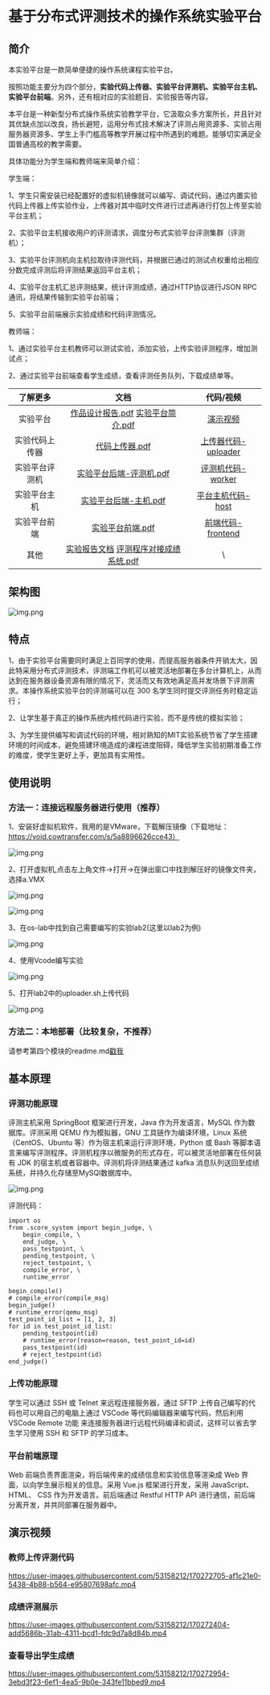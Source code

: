 # 基于分布式评测技术的操作系统实验平台
## 简介
本实验平台是一款简单便捷的操作系统课程实验平台。

按照功能主要分为四个部分，**实验代码上传器、实验平台评测机、实验平台主机、实验平台前端**。另外，还有相对应的实验题目、实验报告等内容。

本平台是一种新型分布式操作系统实验教学平台，它汲取众多方案所长，并且针对其优缺点加以改良，扬长避短，运用分布式技术解决了评测占用资源多、实验占用服务器资源多、学生上手门槛高等教学开展过程中所遇到的难题。能够切实满足全国普通高校的教学需要。

具体功能分为学生端和教师端来简单介绍：

学生端：

1、学生只需安装已经配置好的虚拟机镜像就可以编写、调试代码，通过内置实验代码上传器上传实验作业，上传器对其中临时文件进行过滤再进行打包上传至实验平台主机；

2、实验平台主机接收用户的评测请求，调度分布式实验平台评测集群（评测机）；

3、实验平台评测机向主机拉取待评测代码，并根据已通过的测试点权重给出相应分数完成评测后将评测结果返回平台主机；

4、实验平台主机汇总评测结果，统计评测成绩，通过HTTP协议进行JSON RPC通讯，将结果传输到实验平台前端；

5、实验平台前端展示实验成绩和代码评测情况。

教师端：

1、通过实验平台主机教师可以测试实验，添加实验，上传实验评测程序，增加测试点；

2、通过实验平台前端查看学生成绩，查看评测任务队列，下载成绩单等。

| 了解更多 | 文档 | 代码/视频 |
| :----: | :----: | :----:|
| 实验平台 | [作品设计报告.pdf](./Documentation/Experimental%20Platform%20Design%20Document/%E4%BD%9C%E5%93%81%E8%AE%BE%E8%AE%A1%E6%8A%A5%E5%91%8A.pdf)    [实验平台简介.pdf](./Documentation/Experimental%20Platform%20Design%20Document/%E6%96%87%E6%A1%A3_%E5%AE%9E%E9%AA%8C%E5%B9%B3%E5%8F%B0%E7%AE%80%E4%BB%8B.pdf)| [演示视频](./Documentation/%E6%BC%94%E7%A4%BA%E8%A7%86%E9%A2%91.mp4.zip) |
| 实验代码上传器 |[代码上传器.pdf](./Documentation/Experimental%20Platform%20Design%20Document/%E4%BB%A3%E7%A0%81%E4%B8%8A%E4%BC%A0%E5%99%A8.pdf)|[上传器代码-uploader](./platform-code/uploader/)|
|实验平台评测机|[实验平台后端-评测机.pdf](./Documentation/Experimental%20Platform%20Design%20Document/%E5%AE%9E%E9%AA%8C%E5%B9%B3%E5%8F%B0%E5%90%8E%E7%AB%AF-%E8%AF%84%E6%B5%8B%E6%9C%BA.pdf)|[评测机代码-worker](./platform-code/worker/)|
| 实验平台主机 |[实验平台后端-主机.pdf](./Documentation/Experimental%20Platform%20Design%20Document/%E5%AE%9E%E9%AA%8C%E5%B9%B3%E5%8F%B0%E5%90%8E%E7%AB%AF-%E4%B8%BB%E6%9C%BA.pdf)|[平台主机代码-host](./platform-code/host/)|
| 实验平台前端 |[实验平台前端.pdf](./Documentation/Experimental%20Platform%20Design%20Document/%E5%AE%9E%E9%AA%8C%E5%B9%B3%E5%8F%B0%E5%89%8D%E7%AB%AF.pdf)|[前端代码-frontend](./platform-code/frontend/)|
|其他|[实验报告文档](./Documentation/Experimental%20topic%20guide%20book/)  [评测程序对接成绩系统.pdf](./Documentation/Experimental%20Platform%20Design%20Document/%E8%AF%84%E6%B5%8B%E7%A8%8B%E5%BA%8F%E5%AF%B9%E6%8E%A5%E6%88%90%E7%BB%A9%E7%B3%BB%E7%BB%9F%EF%BC%88%E4%B8%BB%E6%9C%BA%EF%BC%89.pdf)| \ |

## 架构图

![img.png](pics/架构图.png)

## 特点
1、由于实验平台需要同时满足上百同学的使用，而提高服务器条件开销太大，因此特采用分布式评测技术，评测端工作机可以被灵活地部署在多台计算机上，从而达到在服务器设备资源有限的情况下，灵活而又有效地满足高并发场景下评测需求。本操作系统实验平台的评测端可以在 300 名学生同时提交评测任务时稳定运行；

2、让学生基于真正的操作系统内核代码进行实验，而不是传统的模拟实验；

3、为学生提供编写和调试代码的环境，相对熟知的MIT实验系统节省了学生搭建环境的时间成本，避免搭建环境造成的课程进度阻碍，降低学生实验初期准备工作的难度，使学生更好上手，更加具有实用性。

## 使用说明
### 方法一：连接远程服务器进行使用（推荐）
1、安装好虚拟机软件，我用的是VMware，下载解压镜像（下载地址：https://void.cowtransfer.com/s/5a8896626cce43）

![img.png](pics/1-1.png)

2、打开虚拟机,点击左上角文件->打开->在弹出窗口中找到解压好的镜像文件夹，选择a.VMX

![img.png](pics/2-1.png)

![img.png](pics/2-2.png)

3、在os-lab中找到自己需要编写的实验lab2(这里以lab2为例)

![img.png](pics/3-1.png)

4、使用Vcode编写实验

![img.png](pics/4-1.png)

5、打开lab2中的uploader.sh上传代码

![img.png](pics/5-1.png)

### 方法二：本地部署（比较复杂，不推荐）
请参考第四个模块的readme.md[戳我](platform-code/worker/README.md)

## 基本原理

### 评测功能原理
评测主机采用 SpringBoot 框架进行开发，Java 作为开发语言，MySQL 作为数据库。评测采用 QEMU 作为模拟器，GNU 工具链作为编译环境，Linux 系统（CentOS、Ubuntu 等）作为宿主机来运行评测环境，Python 或 Bash 等脚本语言来编写评测程序。评测机程序以微服务的形式存在，可以被灵活地部署在任何装有 JDK 的宿主机或者容器中。评测机将评测结果通过 kafka 消息队列送回至成绩系统，并持久化存储至MySQl数据库中。

![img.png](pics/2流程图.png)

评测代码：

```
import os
from .score_system import begin_judge, \
    begin_compile, \
    end_judge, \
    pass_testpoint, \
    pending_testpoint, \
    reject_testpoint, \
    compile_error, \
    runtime_error

begin_compile()
# compile_error(compile_msg)
begin_judge()
# runtime_error(qemu_msg)
test_point_id_list = [1, 2, 3]
for id in test_point_id_list:
    pending_testpoint(id)
    # runtime_error(reason=reason, test_point_id=id)
    pass_testpoint(id)
    # reject_testpoint(id)
end_judge()
```

### 上传功能原理
学生可以通过 SSH 或 Telnet 来远程连接服务器，通过 SFTP 上传自己编写的代码也可以用自己的电脑上通过 VSCode 等代码编辑器来编写代码，然后利用 VSCode Remote 功能 来连接服务器进行远程代码编译和调试，这样可以省去学生学习使用 SSH 和 SFTP 的学习成本。

### 平台前端原理
Web 前端负责界面渲染，将后端传来的成绩信息和实验信息等渲染成 Web 界面，以向学生展示相关的信息。采用 Vue.js 框架进行开发，采用 JavaScript、 HTML、 CSS 作为开发语言。前后端通过 Restful HTTP API 进行通信，前后端分离开发，并共同部署在服务器中。

## 演示视频
### 教师上传评测代码
https://user-images.githubusercontent.com/53158212/170272705-af1c21e0-5438-4b88-b564-e95807698afc.mp4
### 成绩评测展示
https://user-images.githubusercontent.com/53158212/170272404-add5686b-31ab-4311-bcd1-fdc9d7a8d84b.mp4
### 查看导出学生成绩
https://user-images.githubusercontent.com/53158212/170272954-3ebd3f23-6ef1-4ea5-9b0e-343fe11bbed9.mp4

